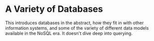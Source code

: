 # A Variety of Databases 

This introduces databases in the abstract, how they fit in with other 
information systems, and some of the variety of different data models available
in the NoSQL era.  It doesn't dive deep into querying.
